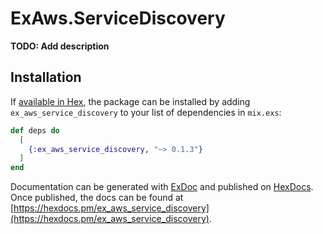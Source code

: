 # ExAws.ServiceDiscovery

**TODO: Add description**

## Installation

If [available in Hex](https://hex.pm/docs/publish), the package can be installed
by adding `ex_aws_service_discovery` to your list of dependencies in `mix.exs`:

```elixir
def deps do
  [
    {:ex_aws_service_discovery, "~> 0.1.3"}
  ]
end
```

Documentation can be generated with [ExDoc](https://github.com/elixir-lang/ex_doc)
and published on [HexDocs](https://hexdocs.pm). Once published, the docs can
be found at [https://hexdocs.pm/ex_aws_service_discovery](https://hexdocs.pm/ex_aws_service_discovery).

